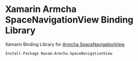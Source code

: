 # Xamarin Armcha SpaceNavigationView Binding Library
Xamarin Binding Library for [Armcha SpaceNavigationView](https://github.com/armcha/Space-Navigation-View)

```
Install-Package Naxam.Armcha.SpaceNavigationView
```